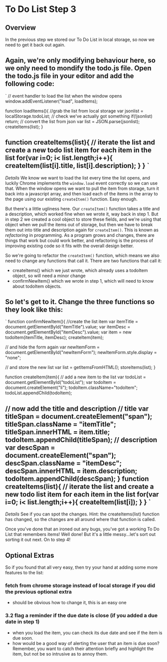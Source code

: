 # To Do List Step 3

## Overview
In the previous step we stored our To Do List in local storage, so now we need to get it back out again.

Again, we're only modifying behaviour here, so we only need to mondify the todo.js file.
Open the todo.js file in your editor and add the following code:
---------------------------------------
`
// event handler to load the list when the window opens
window.addEventListener("load", loadItems);

function loadItems(){
  //grab the list from local storage
  var jsonlist = localStorage.todoList;
  // check we've actually got something
  if(!jsonlist) return;
  // convert the list from json
  var list = JSON.parse(jsonlist);
  createItems(list);
}

function createItems(list){
  // iterate the list and create a new todo list item for each item in the list
  for(var i=0; i< list.length;i++){
    createItem(list[i].title, list[i].description);
  }
}
`
---------------------------------------
*Details*
We know we want to load the list every time the list opens, and luckily Chrome implements the `window.load` event correctly so we can use that.
When the window opens we want to pull the item from storage, turn it back into a javascript array, and then load each of the items in the array to the page using our existing `createItem()` function. Easy enough.

But there's a little ugliness here. Our `createItem()` function takes a title and a description, which worked fine when we wrote it, way back in step 1. But in step 2 we created a cool object to store these fields, and we're using that object when we pull the items out of storage, but then we have to break them out into title and description again for `createItem()`.
This is known as *refactoring* in programming. As a program grows and changes, there are things that work but could work better, and refactoring is the process of improving existing code so it fits with the overall design better.

So we're going to refactor the `createItem()` function, which means we also need to change any functions that call it. There are two functions that call it:
+ createItems() which we just wrote, which already uses a todoItem object, so will need a minor change
+ confirmNewItem() which we wrote in step 1, which will need to know about todoItem objects.

So let's get to it. Change the three functions so they look like this:
---------------------------------------------------
`
function confirmNewItem(){
  //create the list item
  var itemTitle = document.getElementById("itemTitle").value;
  var itemDesc = document.getElementById("itemDesc").value;
  var item = new todoItem(itemTitle, itemDesc);
  createItem(item);

  // and hide the form again
  var newItemForm = document.getElementById("newItemForm");
  newItemForm.style.display = "none";

  // and store the new list
  var list = getItemsFromHTML();
  storeItems(list);
}

function createItem(item){
  // add a new item to the list
  var todoList = document.getElementById("todoList");
  var todoItem = document.createElement("li");
  todoItem.className="todoItem";
  todoList.appendChild(todoItem);

  // now add the title and description
  // title
  var titleSpan = document.createElement("span");
  titleSpan.className = "itemTitle";
  titleSpan.innerHTML = item.title;
  todoItem.appendChild(titleSpan);
  // description
  var descSpan = document.createElement("span");
  descSpan.className = "itemDesc";
  descSpan.innerHTML = item.description;
  todoItem.appendChild(descSpan);
}
function createItems(list){
  // iterate the list and create a new todo list item for each item in the list
  for(var i=0; i< list.length;i++){
    createItem(list[i]);
  }
}
`
---------------------------------------------------
*Details*
See if you can spot the changes. Hint: the createItems(list) function has changed, so the changes are all around where that function is called.

Once you've done that an ironed out any bugs, you've got a working To Do List that remembers items! Well done! But it's a little messy...let's sort out sorting it out next. On to step 4!

## Optional Extras
So if you found that all very easy, then try your hand at adding some more features to the list:

### fetch from chrome storage instead of local storage if you did the previous optional extra
+ should be obvious how to change it, this is an easy one
### 3.2 flag a reminder if the due date is close (if you added a due date in step 1)
+ when you load the item, you can check its due date and see if the item is due soon.
+ how would be a good way of alerting the user that an item is due soon? Remember, you want to catch their attention briefly and highlight the item, but not be so intrusive as to annoy them.


